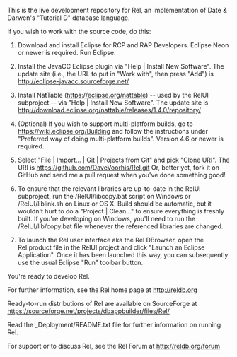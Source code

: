 This is the live development repository for Rel, an implementation of Date & Darwen's "Tutorial D" database language.

If you wish to work with the source code, do this:

1. Download and install Eclipse for RCP and RAP Developers. Eclipse Neon or newer is required.  Run Eclipse.

2. Install the JavaCC Eclipse plugin via "Help | Install New Software".  The update site (i.e., the URL to put in "Work with", then press "Add") is http://eclipse-javacc.sourceforge.net/

3. Install NatTable (https://eclipse.org/nattable) -- used by the RelUI subproject -- via "Help | Install New Software".  The update site is http://download.eclipse.org/nattable/releases/1.4.0/repository/

4. (Optional) If you wish to support multi-platform builds, go to https://wiki.eclipse.org/Building and follow the instructions under "Preferred way of doing multi-platform builds". Version 4.6 or newer is required.

5. Select "File | Import... | Git | Projects from Git" and pick "Clone URI".  The URI is https://github.com/DaveVoorhis/Rel.git  Or, better yet, fork it on GitHub and send me a pull request when you've done something good!

6. To ensure that the relevant libraries are up-to-date in the RelUI subproject, run the /RelUI/libcopy.bat script on Windows or /RelUI/liblink.sh on Linux or OS X.  Build should be automatic, but it wouldn't hurt to do a "Project | Clean..." to ensure everything is freshly built.  If you're developing on Windows, you'll need to run the /RelUI/lib/copy.bat file whenever the referenced libraries are changed.

7. To launch the Rel user interface aka the Rel DBrowser, open the Rel.product file in the RelUI project and click "Launch an Eclipse Application". Once it has been launched this way, you can subsequently use the usual Eclipse "Run" toolbar button.

You're ready to develop Rel.

For further information, see the Rel home page at http://reldb.org

Ready-to-run distributions of Rel are available on SourceForge at https://sourceforge.net/projects/dbappbuilder/files/Rel/

Read the _Deployment/README.txt file for further information on running Rel.

For support or to discuss Rel, see the Rel Forum at http://reldb.org/forum
